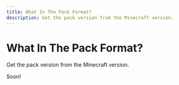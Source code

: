```yaml
---
title: What In The Pack Format?
description: Get the pack version from the Minecraft version.
---
```


# What In The Pack Format?

Get the pack version from the Minecraft version.

<!-- <PackFormat /> -->

Soon!
